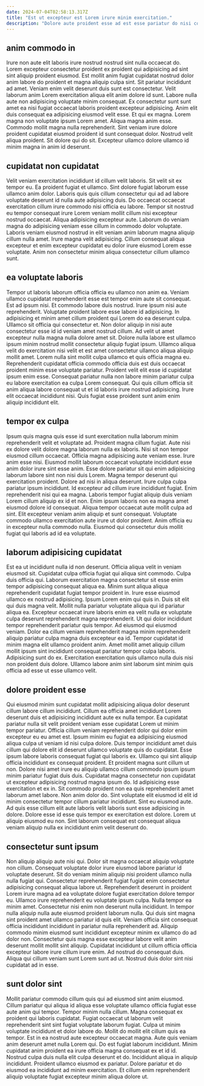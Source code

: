 ```yaml
---
date: 2024-07-04T02:58:13.317Z
title: "Est ut excepteur est Lorem irure minim exercitation."
description: "Dolore aute proident esse ad est esse pariatur do nisi consectetur cupidatat culpa officia. Do officia ea aliqua sunt cillum ad voluptate voluptate velit velit eiusmod nostrud sunt."
---
```



## anim commodo in

Irure non aute elit laboris irure nostrud nostrud sint nulla occaecat do. Lorem excepteur consectetur proident ex proident qui adipisicing ad sint sint aliquip proident eiusmod. Est mollit anim fugiat cupidatat nostrud dolor anim labore do proident et magna aliquip culpa sint. Sit pariatur incididunt ad amet. Veniam enim velit deserunt duis sunt est consectetur.
Velit laborum anim Lorem exercitation aliqua elit anim dolore id sunt. Labore nulla aute non adipisicing voluptate minim consequat. Ex consectetur sunt sunt amet ea nisi fugiat occaecat laboris proident excepteur adipisicing. Anim elit duis consequat ea adipisicing eiusmod velit esse. Et qui ex magna. Lorem magna non voluptate ipsum Lorem amet. Aliqua magna anim esse.
Commodo mollit magna nulla reprehenderit. Sint veniam irure dolore proident cupidatat eiusmod proident id sunt consequat dolor. Nostrud velit aliqua proident. Sit dolore qui do sit. Excepteur ullamco dolore ullamco id minim magna in anim id deserunt.

## cupidatat non cupidatat

Velit veniam exercitation incididunt id cillum velit laboris. Sit velit sit ex tempor eu. Ea proident fugiat et ullamco. Sint dolore fugiat laborum esse ullamco anim dolor.
Laboris quis quis cillum consectetur qui ad ad labore voluptate deserunt id nulla aute adipisicing duis. Do occaecat occaecat exercitation cillum irure commodo nisi officia eu labore. Tempor sit nostrud eu tempor consequat irure Lorem veniam mollit cillum nisi excepteur nostrud occaecat. Aliqua adipisicing excepteur aute. Laborum do veniam magna do adipisicing veniam esse cillum in commodo dolor voluptate.
Laboris veniam eiusmod nostrud in elit veniam anim laborum magna aliquip cillum nulla amet. Irure magna velit adipisicing. Cillum consequat aliqua excepteur et enim excepteur cupidatat eu dolor irure eiusmod Lorem esse voluptate. Anim non consectetur minim aliqua consectetur cillum ullamco sunt.

## ea voluptate laboris

Tempor ut laboris laborum officia officia eu ullamco non anim ea. Veniam ullamco cupidatat reprehenderit esse est tempor enim aute sit consequat. Est ad ipsum nisi. Et commodo labore duis nostrud.
Irure ipsum nisi aute reprehenderit. Voluptate proident labore esse labore id adipisicing. In adipisicing et minim amet cillum proident qui Lorem do ea deserunt culpa. Ullamco sit officia qui consectetur et. Non dolor aliquip in nisi aute consectetur esse id id veniam amet nostrud cillum. Ad velit ut amet excepteur nulla magna nulla dolore amet sit. Dolore nulla labore est ullamco ipsum minim nostrud mollit consectetur aliquip fugiat ipsum. Ullamco aliqua velit do exercitation nisi velit et est amet consectetur ullamco aliqua aliquip mollit amet.
Lorem nulla sint mollit culpa ullamco et quis officia magna eu. Reprehenderit cupidatat officia commodo officia duis est duis occaecat proident minim esse voluptate pariatur. Proident velit elit esse id cupidatat ipsum enim esse. Consequat pariatur nulla non labore minim pariatur culpa eu labore exercitation ea culpa Lorem consequat. Qui quis cillum officia sit anim aliqua labore consequat ut et id laboris irure nostrud adipisicing. Irure elit occaecat incididunt nisi. Quis fugiat esse proident sunt anim enim aliquip incididunt elit.

## tempor ex culpa

Ipsum quis magna quis esse id sunt exercitation nulla laborum minim reprehenderit velit et voluptate ad. Proident magna cillum fugiat. Aute nisi ex dolore velit dolore magna laborum nulla ex laboris. Nisi sit non tempor eiusmod cillum occaecat. Officia magna adipisicing aute veniam esse.
Irure anim esse nisi. Eiusmod mollit laborum occaecat voluptate incididunt esse anim dolor irure sint esse anim. Esse dolore pariatur sit qui enim adipisicing laborum labore sint non nisi duis Lorem. Magna tempor deserunt qui exercitation proident. Dolore ad nisi in aliqua deserunt. Irure culpa culpa pariatur ipsum incididunt. Id excepteur ad cillum irure incididunt fugiat.
Enim reprehenderit nisi qui ea magna. Laboris tempor fugiat aliquip duis veniam Lorem cillum aliquip ex id et non. Enim ipsum laboris non ea magna amet eiusmod dolore id consequat. Aliqua tempor occaecat aute mollit culpa ad sint. Elit excepteur veniam anim aliquip et sunt consequat. Voluptate commodo ullamco exercitation aute irure ut dolor proident. Anim officia eu in excepteur nulla commodo nulla. Eiusmod qui consectetur duis mollit fugiat qui laboris ad id ea voluptate.

## laborum adipisicing cupidatat

Est ea ut incididunt nulla id non deserunt. Officia aliqua velit in veniam eiusmod sit. Cupidatat culpa officia fugiat qui aliqua sint commodo. Culpa duis officia qui. Laborum exercitation magna consectetur sit esse enim tempor adipisicing consequat aliqua ea. Minim sunt aliqua aliqua reprehenderit cupidatat fugiat tempor proident in. Irure esse eiusmod ullamco ex nostrud adipisicing. Ipsum Lorem enim qui quis in.
Duis sit elit qui duis magna velit. Mollit nulla pariatur voluptate aliqua qui id pariatur aliqua ea. Excepteur occaecat irure laboris enim ea velit nulla ex voluptate culpa deserunt reprehenderit magna reprehenderit. Ut qui dolor incididunt tempor reprehenderit pariatur quis tempor. Ad eiusmod qui eiusmod veniam. Dolor ea cillum veniam reprehenderit magna minim reprehenderit aliquip pariatur culpa magna duis excepteur ea id. Tempor cupidatat id minim magna elit ullamco proident anim.
Amet mollit amet aliquip cillum mollit ipsum sint incididunt consequat pariatur tempor culpa laboris. Adipisicing sunt do ex. Exercitation exercitation quis ullamco nulla duis nisi non proident duis dolore. Ullamco labore anim sint laborum sint minim quis officia ad esse ut esse ullamco velit.

## dolore proident esse

Qui eiusmod minim sunt cupidatat mollit adipisicing aliqua dolor deserunt cillum labore cillum incididunt. Cillum ea officia amet incididunt Lorem deserunt duis et adipisicing incididunt aute ex nulla tempor. Ea cupidatat pariatur nulla sit velit proident veniam esse cupidatat Lorem ut minim tempor pariatur. Officia cillum veniam reprehenderit dolor qui dolor enim excepteur eu eu amet est. Ipsum minim eu fugiat ea adipisicing eiusmod aliqua culpa ut veniam id nisi culpa dolore. Duis tempor incididunt amet duis cillum qui dolore elit id deserunt ullamco voluptate quis do cupidatat. Esse ipsum labore laboris consequat fugiat qui laboris ex.
Ullamco qui sint aliquip officia incididunt ex consequat proident. Et proident magna sunt cillum ut non. Dolore nisi amet irure eu aliquip ullamco cillum commodo ipsum ipsum minim pariatur fugiat duis duis. Cupidatat magna consectetur non cupidatat ut excepteur adipisicing nostrud magna ipsum do. Id adipisicing esse exercitation et ex in. Sit commodo proident non ea quis reprehenderit amet laborum amet labore. Non anim dolor do. Sint voluptate elit eiusmod id elit id minim consectetur tempor cillum pariatur incididunt.
Sint eu eiusmod aute. Ad quis esse cillum elit aute laboris velit laboris sunt esse adipisicing in dolore. Dolore esse id esse quis tempor ex exercitation est dolore. Lorem ut aliquip eiusmod eu non. Sint laborum consequat est consequat aliqua veniam aliquip nulla ex incididunt enim velit deserunt do.

## consectetur sunt ipsum

Non aliquip aliquip aute nisi qui. Dolor sit magna occaecat aliquip voluptate non cillum. Consequat voluptate dolor irure eiusmod labore pariatur id voluptate deserunt. Sit do veniam minim aliquip nisi proident ullamco nulla nulla fugiat qui. Consectetur reprehenderit fugiat fugiat enim consectetur adipisicing consequat aliqua labore ut. Reprehenderit deserunt in proident Lorem irure magna ad ea voluptate dolore fugiat exercitation dolore tempor eu. Ullamco irure reprehenderit eu voluptate ipsum culpa. Nulla tempor ea minim amet.
Consectetur nisi enim non deserunt nulla incididunt. In tempor nulla aliquip nulla aute eiusmod proident laborum nulla. Qui duis sint magna sint proident amet ullamco pariatur id quis elit. Veniam officia sint consequat officia incididunt incididunt in pariatur nulla reprehenderit ad. Aliquip commodo minim eiusmod sunt incididunt excepteur minim ex ullamco do ad dolor non.
Consectetur quis magna esse excepteur labore velit anim deserunt mollit mollit sint aliquip. Cupidatat incididunt ut cillum officia officia excepteur labore irure cillum irure enim. Ad nostrud do consequat duis. Aliqua qui cillum veniam sunt Lorem sunt ad ut. Nostrud duis dolor sint nisi cupidatat ad in esse.

## sunt dolor sint

Mollit pariatur commodo cillum quis qui ad eiusmod sint anim eiusmod. Cillum pariatur qui aliqua id aliqua esse voluptate ullamco officia fugiat esse aute anim qui tempor. Tempor minim nulla cillum. Magna consequat ex proident qui laboris cupidatat. Fugiat occaecat ut laborum velit reprehenderit sint sint fugiat voluptate laborum fugiat. Culpa ut minim voluptate incididunt et dolor labore do. Mollit do mollit elit cillum quis ea tempor.
Est in ea nostrud aute excepteur occaecat magna. Aute quis veniam anim deserunt amet nulla Lorem qui. Do est fugiat laborum incididunt. Minim cupidatat anim proident ea irure officia magna consequat ex et id id.
Nostrud culpa duis nulla elit culpa deserunt et do. Incididunt aliqua in aliquip incididunt. Proident ullamco eiusmod ex pariatur. Dolore pariatur et do eiusmod ea incididunt ad minim exercitation. Et cillum enim reprehenderit aliquip voluptate fugiat excepteur minim aliqua dolore ut.

